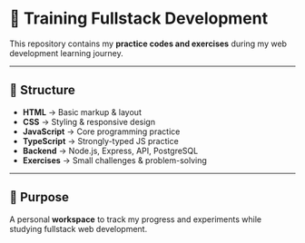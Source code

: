 # 📘 Training Fullstack Development

This repository contains my **practice codes and exercises** during my web development learning journey.  

---

## 📂 Structure
- **HTML** → Basic markup & layout  
- **CSS** → Styling & responsive design  
- **JavaScript** → Core programming practice  
- **TypeScript** → Strongly-typed JS practice  
- **Backend** → Node.js, Express, API, PostgreSQL  
- **Exercises** → Small challenges & problem-solving  

---

## 🎯 Purpose
A personal **workspace** to track my progress and experiments while studying fullstack web development.  
